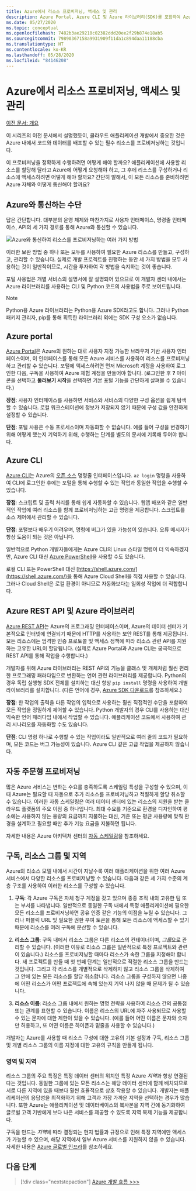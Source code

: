 ```yaml
---
title: Azure에서 리소스 프로비저닝, 액세스 및 관리
description: Azure Portal, Azure CLI 및 Azure 라이브러리(SDK)를 포함하여 Azure 리소스 작업에 사용되는 방법에 대한 개요입니다.
ms.date: 05/27/2020
ms.topic: conceptual
ms.openlocfilehash: 7482b3ae29210c02382ddd20ee2f29b874e18ab5
ms.sourcegitcommit: 79890367158a9931909f11da1c894daa11188cba
ms.translationtype: HT
ms.contentlocale: ko-KR
ms.lasthandoff: 05/28/2020
ms.locfileid: "84146208"
---
```

# <a name="provisioning-accessing-and-managing-resources-on-azure"></a>Azure에서 리소스 프로비저닝, 액세스 및 관리

[이전 문서: 개요](cloud-development-overview.md)

이 시리즈의 이전 문서에서 설명했듯이, 클라우드 애플리케이션 개발에서 중요한 것은 Azure 내에서 코드와 데이터를 배포할 수 있는 필수 리소스를 프로비저닝하는 것입니다.

이 프로비저닝을 정확하게 수행하려면 어떻게 해야 할까요? 애플리케이션에 사용할 리소스를 할당해 달라고 Azure에 어떻게 요청해야 하고, 그 후에 리소스를 구성하거나 리소스에 액세스하려면 어떻게 해야 할까요? 간단히 말해서, 이 모든 리소스를 준비하려면 Azure 자체와 어떻게 통신해야 할까요?

## <a name="means-of-communicating-with-azure"></a>Azure와 통신하는 수단

답은 간단합니다. 대부분의 운영 체제와 마찬가지로 사용자 인터페이스, 명령줄 인터페이스, API의 세 가지 경로를 통해 Azure와 통신할 수 있습니다.

![Azure와 통신하여 리소스를 프로비저닝하는 여러 가지 방법](media/cloud-development/communication-with-azure.png)

이러한 보완 방법 중 하나 또는 모두를 사용하여 필요한 Azure 리소스를 만들고, 구성하고, 관리할 수 있습니다. 실제로 개발 프로젝트를 진행하는 동안 세 가지 방법을 모두 사용하는 것이 일반적이므로, 시간을 투자하여 각 방법을 숙지하는 것이 좋습니다.

포털 사용법은 개별 서비스의 설명서에 잘 설명되어 있으므로 이 개발자 센터 내에서는 Azure 라이브러리를 사용하는 CLI 및 Python 코드의 사용법을 주로 보여드립니다.

> [!NOTE]
> Python용 Azure 라이브러리는 Python용 Azure SDK라고도 합니다. 그러나 Python 패키지 관리자, pip를 통해 획득한 라이브러리 외에는 SDK 구성 요소가 없습니다.

## <a name="azure-portal"></a>Azure portal

[Azure Portal](https://portal.azure.com)은 Azure의 원하는 대로 사용자 지정 가능한 브라우저 기반 사용자 인터페이스이며, 이 인터페이스를 통해 모든 Azure 서비스를 사용하여 리소스를 프로비저닝하고 관리할 수 있습니다. 포털에 액세스하려면 먼저 Microsoft 계정을 사용하여 로그인한 다음, 구독을 사용하여 Azure 체험 계정을 만들어야 합니다. (로그인한 후 **?** 아이콘을 선택하고 **둘러보기 시작**을 선택하면 기본 포털 기능을 간단하게 살펴볼 수 있습니다.)

**장점**: 사용자 인터페이스를 사용하면 서비스와 서비스의 다양한 구성 옵션을 쉽게 탐색할 수 있습니다. 로컬 워크스테이션에 정보가 저장되지 않기 때문에 구성 값을 안전하게 설정할 수 있습니다.

**단점**: 포털 사용은 수동 프로세스이며 자동화할 수 없습니다. 예를 들어 구성을 변경하기 위해 어떻게 했는지 기억하기 위해, 수행하는 단계를 별도의 문서에 기록해 두어야 합니다.

## <a name="azure-cli"></a>Azure CLI

[Azure CLI](/cli/azure/?view=azure-cli-latest)는 Azure의 [오픈 소스](https://github.com/Azure/azure-cli) 명령줄 인터페이스입니다. `az login` 명령을 사용하여 CLI에 로그인한 후에는 포털을 통해 수행할 수 있는 작업과 동일한 작업을 수행할 수 있습니다.
  
**장점**: 스크립트 및 출력 처리를 통해 쉽게 자동화할 수 있습니다. 웹앱 배포와 같은 일반적인 작업에 여러 리소스를 함께 프로비저닝하는 고급 명령을 제공합니다. 스크립트를 소스 제어에서 관리할 수 있습니다.

**단점**: 포털보다 배우기 어려우며, 명령에 버그가 있을 가능성이 있습니다. 오류 메시지가 항상 도움이 되는 것은 아닙니다.

일반적으로 Python 개발자들에게는 Azure CLI의 Linux 스타일 명령이 더 익숙하겠지만, Azure CLI 대신 [Azure PowerShell](/powershell/)을 사용할 수도 있습니다.

로컬 CLI 또는 PowerShell 대신 [https://shell.azure.com/](https://shell.azure.com/)을 통해 Azure Cloud Shell을 직접 사용할 수 있습니다. 그러나 Cloud Shell은 로컬 환경이 아니므로 자동화보다는 일회성 작업에 더 적합합니다.

## <a name="azure-rest-api-and-azure-libraries"></a>Azure REST API 및 Azure 라이브러리

[Azure REST API](/rest/api/?view=Azure)는 Azure의 프로그래밍 인터페이스이며, Azure의 데이터 센터가 기본적으로 인터넷에 연결되기 때문에 HTTP를 사용하는 보안 REST를 통해 제공됩니다. 모든 리소스에는 엄격한 인증 프로토콜 및 액세스 정책에 따라 리소스 관련 API를 지원하는 고유한 URL이 할당됩니다. (실제로 Azure Portal과 Azure CLI는 궁극적으로 REST API를 통해 작업을 수행합니다.)

개발자를 위해 Azure 라이브러리는 REST API의 기능을 클래스 및 개체처럼 훨씬 편리한 프로그래밍 패러다임으로 변환하는 언어 관련 라이브러리를 제공합니다. Python의 경우 독립 실행형 SDK 전체를 설치하는 대신 항상 `pip install` 명령을 사용하여 개별 라이브러리를 설치합니다. (다른 언어에 경우, [Azure SDK 다운로드](https://azure.microsoft.com/downloads/)를 참조하세요.)

**장점**: 한 작업의 출력을 다른 작업의 입력으로 사용하는 훨씬 직접적인 수단을 포함하여 모든 작업을 정밀하게 제어할 수 있습니다. Python 개발자의 경우 CLI를 사용하는 대신 익숙한 언어 패러다임 내에서 작업할 수 있습니다. 애플리케이션 코드에서 사용하여 관리 시나리오를 자동화할 수도 있습니다.
  
**단점**: CLI 명령 하나로 수행할 수 있는 작업이라도 일반적으로 여러 줄의 코드가 필요하며, 모든 코드는 버그 가능성이 있습니다. Azure CLI 같은 고급 작업을 제공하지 않습니다.

## <a name="automatic-on-demand-provisioning"></a>자동 주문형 프로비저닝

많은 Azure 서비스는 변하는 수요를 충족하도록 스케일링 특성을 구성할 수 있으며, 이때 Azure는 필요할 때 자동으로 추가 리소스를 프로비저닝하고 적절하게 할당 취소할 수 있습니다. 이러한 자동 스케일링은 여러 데이터 센터에 있는 리소스의 지원을 받는 클라우드 플랫폼의 주요 이점 중 하나입니다. 최대 수요를 기준으로 환경을 디자인하여 평소에는 사용하지 않는 용량의 요금까지 지불하는 대신, 기준 또는 평균 사용량에 맞춰 환경을 설계하고 필요할 때만 추가 기능 요금을 지불하면 됩니다.

자세한 내용은 Azure 아키텍처 센터의 [자동 스케일링](/azure/architecture/best-practices/auto-scaling)을 참조하세요.

## <a name="subscriptions-resource-groups-and-regions"></a>구독, 리소스 그룹 및 지역

Azure의 리소스 모델 내에서 시간이 지날수록 여러 애플리케이션을 위한 여러 Azure 서비스에서 다양한 리소스를 프로비저닝할 수 있습니다. 다음과 같은 세 가지 수준의 계층 구조를 사용하여 이러한 리소스를 구성할 수 있습니다.

1. **구독**: 각 Azure 구독은 자체 청구 계정을 갖고 있으며 종종 조직 내의 고유한 팀 또는 부서를 나타냅니다. 일반적으로 동일한 구독 내에서 특정 애플리케이션에 필요한 모든 리소스를 프로비저닝하면 공유 인증 같은 기능의 이점을 누릴 수 있습니다. 그러나 퍼블릭 URL 및 필요한 권한 부여 토큰을 통해 모든 리소스에 액세스할 수 있기 때문에 리소스를 여러 구독에 분산할 수 있습니다.

1. **리소스 그룹**: 구독 내에서 리소스 그룹은 다른 리소스의 컨테이너이며, *그룹*으로 관리할 수 있습니다. (이러한 이유로 리소스 그룹은 일반적으로 특정 프로젝트와 관련이 있습니다.) 리소스를 프로비저닝할 때마다 리소스가 속한 그룹을 지정해야 합니다. 새 프로젝트를 만들 때 첫 번째 단계는 일반적으로 적절한 리소스 그룹을 만드는 것입니다. 그리고 각 리소스를 개별적으로 삭제하지 않고 리소스 그룹을 삭제하여 그 안에 있는 모든 리소스를 할당 취소합니다. 리소스 그룹을 구성하지 않으면 나중에 어떤 리소스가 어떤 프로젝트에 속해 있는지 기억 나지 않을 때 문제가 될 수 있습니다.

1. **리소스 이름**: 리소스 그룹 내에서 원하는 명명 전략을 사용하여 리소스 간의 공통점 또는 관계를 표현할 수 있습니다. 이름은 리소스의 URL에 자주 사용되므로 사용할 수 있는 문자에 대한 제한이 있을 수 있습니다. (예를 들어 어떤 이름은 문자와 숫자만 허용하고, 또 어떤 이름은 하이픈과 밑줄을 사용할 수 있습니다.)

개발자는 Azure를 사용할 때 리소스 구성에 대한 고유의 기본 설정과 구독, 리소스 그룹 및 개별 리소스 그룹의 이름 지정에 대한 고유의 규칙을 만들게 됩니다.

### <a name="regions-and-geographies"></a>영역 및 지역

리소스 그룹의 주요 특징은 특정 데이터 센터의 위치인 특정 Azure *지역*과 항상 연결된다는 것입니다. 동일한 그룹에 있는 모든 리소스는 해당 데이터 센터에 함께 배치되므로 서로 다른 지역에 있을 때보다 훨씬 효율적으로 상호 작용할 수 있습니다. 개발자는 애플리케이션의 응답성을 최적화하기 위해 고객과 가장 가까운 지역을 선택하는 경우가 많습니다. 또한 Azure는 애플리케이션 및 데이터베이스의 복사본을 지역 간에 동기화하여 글로벌 고객 기반에게 보다 나은 서비스를 제공할 수 있도록 지역 복제 기능을 제공합니다.

구독을 만드는 *지역*에 따라 결정되는 현지 법률과 규정으로 인해 특정 지역에만 액세스가 가능할 수 있으며, 해당 지역에서 일부 Azure 서비스를 지원하지 않을 수 있습니다. 자세한 내용은 [Azure 글로벌 인프라](https://azure.microsoft.com/global-infrastructure/)를 참조하세요.

## <a name="next-step"></a>다음 단계

> [!div class="nextstepaction"]
> [Azure 개발 흐름 >>>](cloud-development-flow.md)
